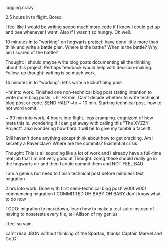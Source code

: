 logging.crazy

2.5 hours in to flight. Bored.

I feel like I would be writing soooo much more code if I knew I could get up and pee whenever I want. Also if I wasn't so hungry. Oh well.

10 minutes in to "working" on hogwarts project: have done little more than think and write a battle plan. Where is the battle? When is the battle? Why am I scared of the battle? 

Thought: I should maybe write blog posts documenting all the thinking about this project. Perhaps feedback would help with decision-making. Follow-up thought: writing is so much work.

14 minutes in to "working": let's write a kickoff blog post.

~hr into work. Finished one non-technical blog post stating intention to write more blog posts.
~hr +3 min. Can't decide whether to write technical blog post or code. SEND HALP
~hr + 10 min. Starting technical post. how to not word vomit.

~ 90 min into work, 4 hours into flight. legs cramping. cognizant of how meta this is. wondering if I can get away with calling this "The XYZZY Project". also wondering how hard it will be to give my tumblr a facelift.

Still haven't done anything except think about how to get cracking. Am I secretly a Ravenclaw? Where are the commits? Existential crisis

Thought: This is all sounding like a lot of work and I already have a full-time real job that I'm not very good at
Thought: zomg these should really go in the hogwarts dir and then I could commit them and NOT FEEL BAD

I am a genius but need to finish technical post before mindless text migration

2 hrs into work. Done with first semi-technical blog post! w00t w00t commencing migration
I COMMITTED OH BABY OH BABY
don't know what to do now

TODO: migration to markdown, learn how to make a test suite instead of having to nosetests every file, tell Allison of my genius

I feel so vain.

can't read JSON without thinking of the Spartax, thanks Captain Marvel and GotG